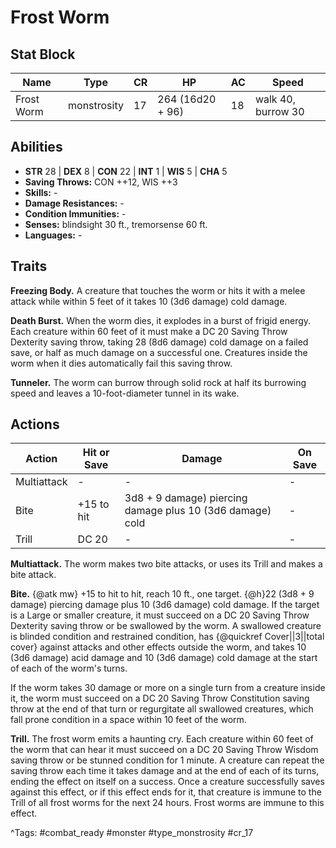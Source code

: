 # Frost Worm

## Stat Block

| Name | Type | CR | HP | AC | Speed |
|------|------|----|----|----|-------|
| Frost Worm | monstrosity | 17 | 264 (16d20 + 96) | 18 | walk 40, burrow 30 |

## Abilities

- **STR** 28 | **DEX** 8 | **CON** 22 | **INT** 1 | **WIS** 5 | **CHA** 5
- **Saving Throws:** CON ++12, WIS ++3  
- **Skills:** -  
- **Damage Resistances:** -  
- **Condition Immunities:** -  
- **Senses:** blindsight 30 ft., tremorsense 60 ft.  
- **Languages:** -

## Traits

**Freezing Body.** A creature that touches the worm or hits it with a melee attack while within 5 feet of it takes 10 (3d6 damage) cold damage.

**Death Burst.** When the worm dies, it explodes in a burst of frigid energy. Each creature within 60 feet of it must make a DC 20 Saving Throw Dexterity saving throw, taking 28 (8d6 damage) cold damage on a failed save, or half as much damage on a successful one. Creatures inside the worm when it dies automatically fail this saving throw.

**Tunneler.** The worm can burrow through solid rock at half its burrowing speed and leaves a 10-foot-diameter tunnel in its wake.


## Actions

| Action | Hit or Save | Damage | On Save |
|--------|--------------|--------|----------|
| Multiattack | - | - | - |
| Bite | +15 to hit | 3d8 + 9 damage) piercing damage plus 10 (3d6 damage) cold | - |
| Trill | DC 20 | - | - |

**Multiattack.** The worm makes two bite attacks, or uses its Trill and makes a bite attack.

**Bite.** {@atk mw} +15 to hit to hit, reach 10 ft., one target. {@h}22 (3d8 + 9 damage) piercing damage plus 10 (3d6 damage) cold damage. If the target is a Large or smaller creature, it must succeed on a DC 20 Saving Throw Dexterity saving throw or be swallowed by the worm. A swallowed creature is blinded condition and restrained condition, has {@quickref Cover||3||total cover} against attacks and other effects outside the worm, and takes 10 (3d6 damage) acid damage and 10 (3d6 damage) cold damage at the start of each of the worm's turns.

If the worm takes 30 damage or more on a single turn from a creature inside it, the worm must succeed on a DC 20 Saving Throw Constitution saving throw at the end of that turn or regurgitate all swallowed creatures, which fall prone condition in a space within 10 feet of the worm.

**Trill.** The frost worm emits a haunting cry. Each creature within 60 feet of the worm that can hear it must succeed on a DC 20 Saving Throw Wisdom saving throw or be stunned condition for 1 minute. A creature can repeat the saving throw each time it takes damage and at the end of each of its turns, ending the effect on itself on a success. Once a creature successfully saves against this effect, or if this effect ends for it, that creature is immune to the Trill of all frost worms for the next 24 hours. Frost worms are immune to this effect.


^Tags: #combat_ready #monster #type_monstrosity #cr_17